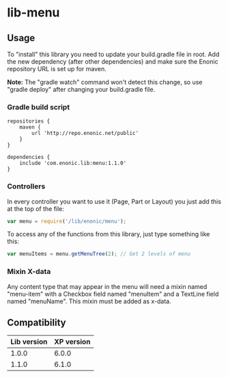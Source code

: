 # lib-menu

## Usage

To "install" this library you need to update your build.gradle file in root. Add the new dependency (after other dependencies) and make sure the Enonic repository URL is set up for maven.

**Note:** The "gradle watch" command won't detect this change, so use "gradle deploy" after changing your build.gradle file.

### Gradle build script

```
repositories {
    maven {
        url 'http://repo.enonic.net/public'
    }
}

dependencies {
    include 'com.enonic.lib:menu:1.1.0'
}
```

### Controllers

In every controller you want to use it (Page, Part or Layout) you just add this at the top of the file:

```javascript
var menu = require('/lib/enonic/menu');
```

To access any of the functions from this library, just type something like this:

```javascript
var menuItems = menu.getMenuTree(2); // Get 2 levels of menu
```

### Mixin X-data

Any content type that may appear in the menu will need a mixin named "menu-item" with a Checkbox field named "menuItem" and a TextLine
field named "menuName". This mixin must be added as x-data.

## Compatibility

| Lib version        | XP version |
| ------------- | ------------- |
| 1.0.0 | 6.0.0 |
| 1.1.0 | 6.1.0 |
